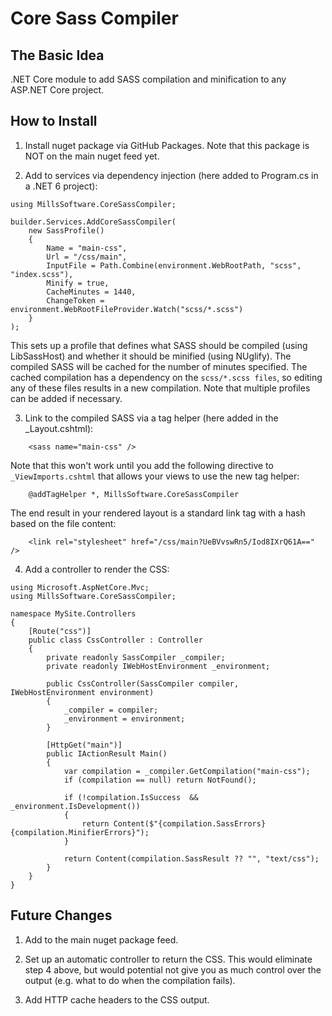 # Core Sass Compiler

## The Basic Idea

.NET Core module to add SASS compilation and minification to any ASP.NET Core project.

## How to Install

1. Install nuget package via GitHub Packages.  Note that this package is NOT on the main nuget feed yet.

2. Add to services via dependency injection (here added to Program.cs in a .NET 6 project):

```
using MillsSoftware.CoreSassCompiler;

builder.Services.AddCoreSassCompiler(
    new SassProfile()
    {
        Name = "main-css",
        Url = "/css/main",
        InputFile = Path.Combine(environment.WebRootPath, "scss", "index.scss"),
        Minify = true,
        CacheMinutes = 1440,
        ChangeToken = environment.WebRootFileProvider.Watch("scss/*.scss")
    }
);

```

This sets up a profile that defines what SASS should be compiled (using LibSassHost) and whether it should be minified (using NUglify).  The compiled SASS will be cached for the number of minutes specified.  The cached compilation has a dependency on the `scss/*.scss files`, so editing any of these files results in a new compilation.  Note that multiple profiles can be added if necessary.

3. Link to the compiled SASS via a tag helper (here added in the _Layout.cshtml):

```
    <sass name="main-css" />
```

Note that this won't work until you add the following directive to `_ViewImports.cshtml` that allows your views to use the new tag helper:

```
    @addTagHelper *, MillsSoftware.CoreSassCompiler
```

The end result in your rendered layout is a standard link tag with a hash based on the file content:

```
    <link rel="stylesheet" href="/css/main?UeBVvswRn5/Iod8IXrQ61A==" />
```

4. Add a controller to render the CSS:

```
using Microsoft.AspNetCore.Mvc;
using MillsSoftware.CoreSassCompiler;

namespace MySite.Controllers
{
    [Route("css")]
    public class CssController : Controller
    {
        private readonly SassCompiler _compiler;
        private readonly IWebHostEnvironment _environment;

        public CssController(SassCompiler compiler, IWebHostEnvironment environment)
        {
            _compiler = compiler;
            _environment = environment;
        }

        [HttpGet("main")]
        public IActionResult Main()
        {
            var compilation = _compiler.GetCompilation("main-css");
            if (compilation == null) return NotFound();

            if (!compilation.IsSuccess  && _environment.IsDevelopment())
            {
                return Content($"{compilation.SassErrors} {compilation.MinifierErrors}");
            }

            return Content(compilation.SassResult ?? "", "text/css");
        }
    }
}

```

## Future Changes

1. Add to the main nuget package feed.

2. Set up an automatic controller to return the CSS.  This would eliminate step 4 above, but would potential not give you as much control over the output (e.g. what to do when the compilation fails).

3. Add HTTP cache headers to the CSS output.